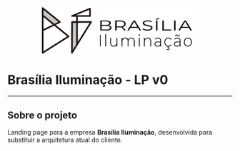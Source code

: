 <div align="center" width="350" style="backgroundColor: '#fff'">
 <img src="assets/logo.png" alt="Brasília Iluminação Logo"  width="350" title="Brasília Iluminação">
</div>

# Brasília Iluminação - LP v0

---

## Sobre o projeto

Landing page para a empresa **Brasília Iluminação**, desenvolvida para substituir a arquitetura atual do cliente.
